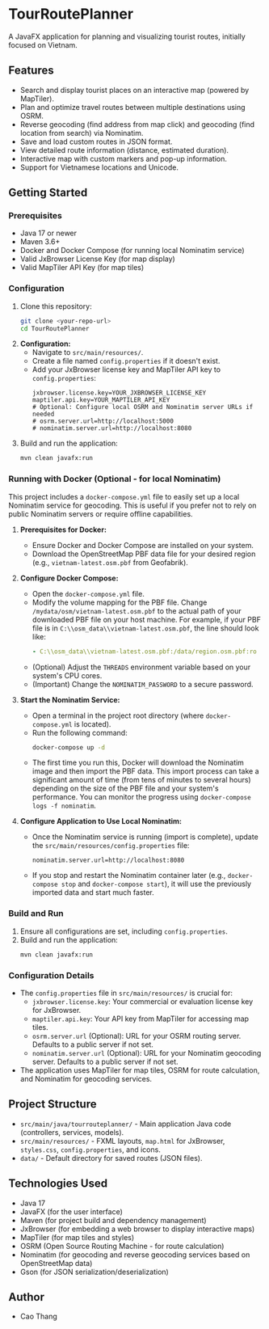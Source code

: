 # TourRoutePlanner

A JavaFX application for planning and visualizing tourist routes, initially focused on Vietnam.

## Features
- Search and display tourist places on an interactive map (powered by MapTiler).
- Plan and optimize travel routes between multiple destinations using OSRM.
- Reverse geocoding (find address from map click) and geocoding (find location from search) via Nominatim.
- Save and load custom routes in JSON format.
- View detailed route information (distance, estimated duration).
- Interactive map with custom markers and pop-up information.
- Support for Vietnamese locations and Unicode.

## Getting Started

### Prerequisites
- Java 17 or newer
- Maven 3.6+
- Docker and Docker Compose (for running local Nominatim service)
- Valid JxBrowser License Key (for map display)
- Valid MapTiler API Key (for map tiles)

### Configuration
1.  Clone this repository:
    ```sh
    git clone <your-repo-url>
    cd TourRoutePlanner
    ```
2.  **Configuration:**
    -   Navigate to `src/main/resources/`.
    -   Create a file named `config.properties` if it doesn't exist.
    -   Add your JxBrowser license key and MapTiler API key to `config.properties`:
        ```properties
        jxbrowser.license.key=YOUR_JXBROWSER_LICENSE_KEY
        maptiler.api.key=YOUR_MAPTILER_API_KEY
        # Optional: Configure local OSRM and Nominatim server URLs if needed
        # osrm.server.url=http://localhost:5000
        # nominatim.server.url=http://localhost:8080
        ```
3.  Build and run the application:
    ```sh
    mvn clean javafx:run
    ```

### Running with Docker (Optional - for local Nominatim)

This project includes a `docker-compose.yml` file to easily set up a local Nominatim service for geocoding. This is useful if you prefer not to rely on public Nominatim servers or require offline capabilities.

1.  **Prerequisites for Docker:**
    *   Ensure Docker and Docker Compose are installed on your system.
    *   Download the OpenStreetMap PBF data file for your desired region (e.g., `vietnam-latest.osm.pbf` from Geofabrik).

2.  **Configure Docker Compose:**
    *   Open the `docker-compose.yml` file.
    *   Modify the volume mapping for the PBF file. Change `/mydata/osm/vietnam-latest.osm.pbf` to the actual path of your downloaded PBF file on your host machine. For example, if your PBF file is in `C:\\osm_data\\vietnam-latest.osm.pbf`, the line should look like:
        ```yaml
        - C:\\osm_data\\vietnam-latest.osm.pbf:/data/region.osm.pbf:ro
        ```
    *   (Optional) Adjust the `THREADS` environment variable based on your system's CPU cores.
    *   (Important) Change the `NOMINATIM_PASSWORD` to a secure password.

3.  **Start the Nominatim Service:**
    *   Open a terminal in the project root directory (where `docker-compose.yml` is located).
    *   Run the following command:
        ```sh
        docker-compose up -d
        ```
    *   The first time you run this, Docker will download the Nominatim image and then import the PBF data. This import process can take a significant amount of time (from tens of minutes to several hours) depending on the size of the PBF file and your system's performance. You can monitor the progress using `docker-compose logs -f nominatim`.

4.  **Configure Application to Use Local Nominatim:**
    *   Once the Nominatim service is running (import is complete), update the `src/main/resources/config.properties` file:
        ```properties
        nominatim.server.url=http://localhost:8080
        ```
    *   If you stop and restart the Nominatim container later (e.g., `docker-compose stop` and `docker-compose start`), it will use the previously imported data and start much faster.

### Build and Run
1.  Ensure all configurations are set, including `config.properties`.
2.  Build and run the application:
    ```sh
    mvn clean javafx:run
    ```

### Configuration Details
- The `config.properties` file in `src/main/resources/` is crucial for:
    -   `jxbrowser.license.key`: Your commercial or evaluation license key for JxBrowser.
    -   `maptiler.api.key`: Your API key from MapTiler for accessing map tiles.
    -   `osrm.server.url` (Optional): URL for your OSRM routing server. Defaults to a public server if not set.
    -   `nominatim.server.url` (Optional): URL for your Nominatim geocoding server. Defaults to a public server if not set.
- The application uses MapTiler for map tiles, OSRM for route calculation, and Nominatim for geocoding services.

## Project Structure
- `src/main/java/tourrouteplanner/` - Main application Java code (controllers, services, models).
- `src/main/resources/` - FXML layouts, `map.html` for JxBrowser, `styles.css`, `config.properties`, and icons.
- `data/` - Default directory for saved routes (JSON files).

## Technologies Used
- Java 17
- JavaFX (for the user interface)
- Maven (for project build and dependency management)
- JxBrowser (for embedding a web browser to display interactive maps)
- MapTiler (for map tiles and styles)
- OSRM (Open Source Routing Machine - for route calculation)
- Nominatim (for geocoding and reverse geocoding services based on OpenStreetMap data)
- Gson (for JSON serialization/deserialization)

## Author
- Cao Thang